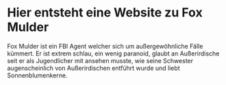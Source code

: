 # Hier entsteht eine Website zu Fox Mulder

Fox Mulder ist ein FBI Agent welcher sich um außergewöhnliche Fälle kümmert. Er ist extrem schlau, ein wenig paranoid, glaubt an Außerirdische seit er als Jugendlicher mit ansehen musste, wie seine Schwester augenscheinlich von Außerirdischen entführt wurde und liebt Sonnenblumenkerne.
